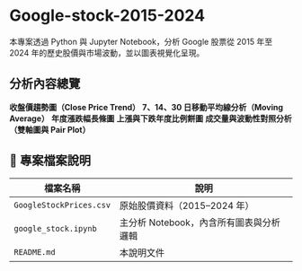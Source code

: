 #  Google-stock-2015-2024
本專案透過 Python 與 Jupyter Notebook，分析 Google 股票從 2015 年至 2024 年的歷史股價與市場波動，並以圖表視覺化呈現。

##  分析內容總覽

**收盤價趨勢圖（Close Price Trend）**
**7、14、30 日移動平均線分析（Moving Average）**
**年度漲跌幅長條圖**
**上漲與下跌年度比例餅圖**
**成交量與波動性對照分析（雙軸圖與 Pair Plot）**


## 📁 專案檔案說明

| 檔案名稱              | 說明                             |
|-----------------------|----------------------------------|
| `GoogleStockPrices.csv` | 原始股價資料（2015–2024 年）         |
| `google_stock.ipynb`    | 主分析 Notebook，內含所有圖表與分析邏輯 |
| `README.md`             | 本說明文件                         |

